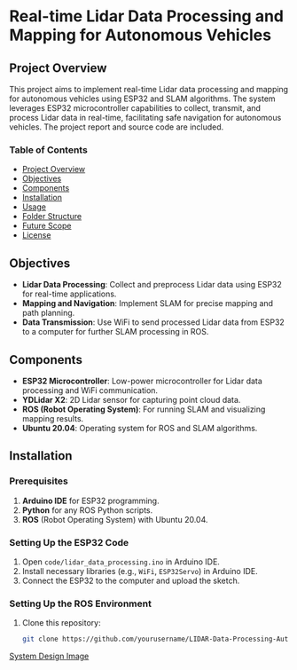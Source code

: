 # Real-time Lidar Data Processing and Mapping for Autonomous Vehicles

## Project Overview
This project aims to implement real-time Lidar data processing and mapping for autonomous vehicles using ESP32 and SLAM algorithms. The system leverages ESP32 microcontroller capabilities to collect, transmit, and process Lidar data in real-time, facilitating safe navigation for autonomous vehicles. The project report and source code are included.

### Table of Contents
- [Project Overview](#project-overview)
- [Objectives](#objectives)
- [Components](#components)
- [Installation](#installation)
- [Usage](#usage)
- [Folder Structure](#folder-structure)
- [Future Scope](#future-scope)
- [License](#license)

## Objectives
- **Lidar Data Processing**: Collect and preprocess Lidar data using ESP32 for real-time applications.
- **Mapping and Navigation**: Implement SLAM for precise mapping and path planning.
- **Data Transmission**: Use WiFi to send processed Lidar data from ESP32 to a computer for further SLAM processing in ROS.

## Components
- **ESP32 Microcontroller**: Low-power microcontroller for Lidar data processing and WiFi communication.
- **YDLidar X2**: 2D Lidar sensor for capturing point cloud data.
- **ROS (Robot Operating System)**: For running SLAM and visualizing mapping results.
- **Ubuntu 20.04**: Operating system for ROS and SLAM algorithms.

## Installation

### Prerequisites
1. **Arduino IDE** for ESP32 programming.
2. **Python** for any ROS Python scripts.
3. **ROS** (Robot Operating System) with Ubuntu 20.04.

### Setting Up the ESP32 Code
1. Open `code/lidar_data_processing.ino` in Arduino IDE.
2. Install necessary libraries (e.g., `WiFi`, `ESP32Servo`) in Arduino IDE.
3. Connect the ESP32 to the computer and upload the sketch.

### Setting Up the ROS Environment
1. Clone this repository:
   ```bash
   git clone https://github.com/yourusername/LIDAR-Data-Processing-Autonomous-Vehicles.git


[System Design Image](https://github.com/user-attachments/assets/0cf5b1a5-dcdc-42eb-94f0-bfde31ff3000)


